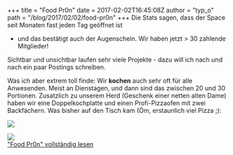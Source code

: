 +++
title = "Food Pr0n"
date = 2017-02-02T16:45:08Z
author = "typ_o"
path = "/blog/2017/02/02/food-pr0n"
+++
Die Stats sagen, dass der Space seit Monaten fast jeden Tag geöffnet ist
- und das bestätigt auch der Augenschein. Wir haben jetzt \> 30 zahlende
Mitglieder\!  
  
Sichtbar und unsichtbar laufen sehr viele Projekte - dazu will ich nach
und nach ein paar Postings schreiben.

Was ich aber extrem toll finde: Wir **kochen** auch sehr oft für alle
Anwesenden. Meist an Dienstagen, und dann sind das zwischen 20 und 30
Portionen. Zusatzlich zu unserem Herd (Geschenk einer netten alten Dame)
haben wir eine Doppelkochplatte und einen Profi-Pizzaofen mit zwei
Backfächern. Was bisher auf den Tisch kam (Öm, erstaunlich viel Pizza
;):  
  
[![](https://flipdot.org/blog/uploads/blog-02-DSC_0109.serendipityThumb.JPG)](https://flipdot.org/blog/uploads/blog-02-DSC_0109.JPG)  
  
[![](https://flipdot.org/blog/uploads/blog-00-flipdot_pizzabaeckerei_2016-10-05_03.serendipityThumb.jpg)](https://flipdot.org/blog/uploads/blog-00-flipdot_pizzabaeckerei_2016-10-05_03.jpg)  
["Food Pr0n" vollständig
lesen](https://flipdot.org/blog/archives/364-Food-Pr0n.html#extended)
